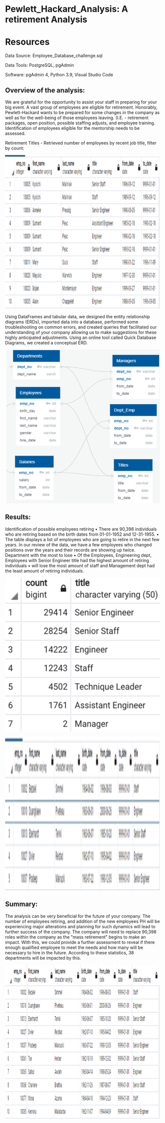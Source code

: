 # Pewlett_Hackard_Analysis: A retirement Analysis

# Resources

Data Source: Employee_Database_challenge.sql

Data Tools: PostgreSQL, pgAdmin

Software: pgAdmin 4, Python 3.9, Visual Studio Code

## Overview of the analysis:
We are grateful for the opportunity to assist your staff in preparing for your big event. A vast group of employees are eligible for retirement. Honorably, Pewlett-Hackard wants to be prepared for some changes in the company as well as for the well-being of those employees leaving. (I.E. - retirement packages, open position, possible staffing adjusts, and employee training. Identification of employees eligible for the mentorship needs to be assessed.

Retirement Titles - Retrieved number of employees by recent job title, filter by count:

<p align="center">
  <img width="600" height="500" src="https://github.com/jhansolo33/Pewlett_Hackard_Analysis/blob/main/image%202.png">
</p> 



Using DataFrames and tabular data, we designed the entity relationship diagrams (ERDs), imported data into a database, performed some troubleshooting on common errors, and created queries that facilitated our understanding of your company allowing us to make suggestions for these highly anticipated adjustments. Using an online tool called Quick Database Diagrams, we created a conceptual ERD.


<p align="center">
  <img width="600" height="500" src="https://github.com/jhansolo33/Pewlett_Hackard_Analysis/blob/main/image%201.png">
</p> 


## Results:
Identification of possible employees retiring • There are 90,398 individuals who are retiring based on the birth dates from 01-01-1952 and 12-31-1955. • The table displays a list of employees who are going to retire in the next few years.
In our review of the data, we have a few employees who changed positions over the years and their records are showing up twice.
Department with the most to lose • Of the Employees, Engineering dept, Employees with Senior Engineer title had the highest amount of retiring individuals • will lose the most amount of staff and Management dept had the least amount of retiring individuals.


<p align="center">
  <img width="600" height="500" src="https://github.com/jhansolo33/Pewlett_Hackard_Analysis/blob/main/image%204.png">
</p> 


<p align="center">
  <img width="600" height="500" src="https://github.com/jhansolo33/Pewlett_Hackard_Analysis/blob/main/image%203.png">
</p> 


## Summary:
The analysis can be very beneficial for the future of your company. The number of employees retiring, and addition of the new employees PH will be experiencing major alterations and planning for such dynamics will lead to further success of the company. The company will need to replace 90,398 roles within the company as the "mass retirement" begins to make an impact. With this, we could provide a further assessment to reveal if there enough qualified employee to meet the needs and how many will be necessary to hire in the future. According to these statistics, 38 departments will be impacted by this.



<p align="center">
  <img width="600" height="500" src="https://github.com/jhansolo33/Pewlett_Hackard_Analysis/blob/main/image%205.png">
</p> 



